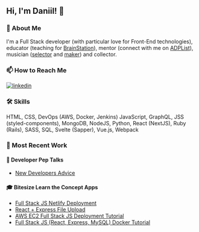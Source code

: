 <!--
**daniil/daniil** is a ✨ _special_ ✨ repository because its `README.md` (this file) appears on your GitHub profile.

Here are some ideas to get you started:

- 🔭 I’m currently working on ...
- 🌱 I’m currently learning ...
- 👯 I’m looking to collaborate on ...
- 🤔 I’m looking for help with ...
- 💬 Ask me about ...
- 📫 How to reach me: ...
- 😄 Pronouns: ...
- ⚡ Fun fact: ...
-->


## Hi, I'm Daniil! 👋

  
### 🚀 About Me
I'm a Full Stack developer (with particular love for Front-End technologies), educator (teaching for [BrainStation](http://brainstation.io/)), mentor (connect with me on [ADPList](https://adplist.org/mentors/daniil-molodkov)), musician ([selector](https://mixcloud.com/monogammee) and [maker](https://open.spotify.com/artist/0njszUF4sEjhz5faWDYtv5)) and collector.

  
### 📫 How to Reach Me
[![linkedin](https://img.shields.io/badge/linkedin-0A66C2?style=for-the-badge&logo=linkedin&logoColor=white)](https://www.linkedin.com/in/daniilmolodkov/)

  
### 🛠 Skills
HTML,
CSS,
DevOps (AWS, Docker, Jenkins)
JavaScript,
GraphQL,
JSS (styled-components),
MongoDB,
NodeJS,
Python,
React (NextJS),
Ruby (Rails), 
SASS,
SQL, 
Svelte (Sapper), 
Vue.js, 
Webpack

### 🔭 Most Recent Work

#### 🦉 Developer Pep Talks

- [New Developers Advice](https://github.com/daniil/new-developers-advice)

#### 🎓 Bitesize Learn the Concept Apps 

- [Full Stack JS Netlify Deployment](https://github.com/daniil/full-stack-netlify)
- [React + Express File Upload](https://github.com/daniil/react-express-file-upload)
- [AWS EC2 Full Stack JS Deployment Tutorial](https://github.com/daniil/full-stack-js-ec2-tutorial)
- [Full Stack JS (React, Express, MySQL) Docker Tutorial](https://github.com/daniil/full-stack-js-docker-tutorial)
  
